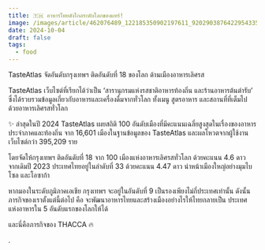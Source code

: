 ```yaml
---
title: 🇹🇭 อาหารไทยดังไกลระดับโลกของแทร่!
image: /images/article/462076489_122185350902197611_9202903876422954335_n-2.jpg
date: 2024-10-04
draft: false
tags:
  - food
---
```

TasteAtlas จัดอันดับกรุงเทพฯ ติดอันดับที่ 18 ของโลก ด้านเมืองอาหารเลิศรส



TasteAtlas เว็บไซต์ที่เรียกได้ว่าเป็น ‘สารานุกรมแห่งรสชาติอาหารท้องถิ่น และร้านอาหารต้นตำรับ’ ซึ่งได้รวบรวมข้อมูลเกี่ยวกับอาหารและเครื่องดื่มจากทั่วโลก ทั้งเมนู สูตรอาหาร และสถานที่ที่เต็มไปด้วยอาหารเลิศรสทั่วโลก



✨ ล่าสุดในปี 2024 TasteAtlas เผยสถิติ 100 อันดับเมืองที่มีคะแนนเฉลี่ยสูงสุดในเรื่องของอาหารประจำภาคและท้องถิ่น จาก 16,601 เมืองในฐานข้อมูลของ TasteAtlas และผลโหวตจากผู้ใช้งานเว็บไซต์กว่า 395,209 ราย



โดยจัดให้กรุงเทพฯ ติดอันดับที่ 18 จาก 100 เมืองแห่งอาหารเลิศรสทั่วโลก ด้วยคะแนน 4.6 ดาว จากเดิมปี 2023 ประเทศไทยอยู่ในลำดับที่ 33 ด้วยคะแนน 4.47 ดาว นำหน้าเมืองใหญ่อย่างมุมไบ โซล และโอซาก้า



หากมองในระดับภูมิภาคเอเชีย กรุงเทพฯ จะอยู่ในอันดับที่ 9 เป็นรองเพียงไม่กี่ประเทศเท่านั้น ดังนั้นภารกิจของเราตั้งแต่นี้ต่อไป คือ จะพัฒนาอาหารไทยและสร้างเมืองอย่างไรให้ไทยกลายเป็น ประเทศแห่งอาหารใน 5 อันดับแรกของโลกให้ได้



และนี่คือภารกิจของ THACCA 🔥

.
